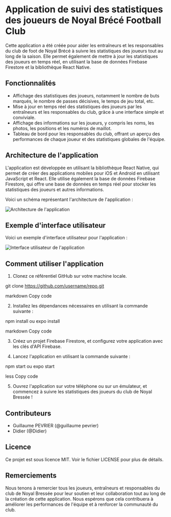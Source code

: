 # Application de suivi des statistiques des joueurs de Noyal Brécé Football Club

Cette application a été créée pour aider les entraîneurs et les responsables du club de foot de Noyal Brécé à suivre les statistiques des joueurs tout au long de la saison. Elle permet également de mettre à jour les statistiques des joueurs en temps réel, en utilisant la base de données Firebase Firestore et la bibliothèque React Native.

## Fonctionnalités

- Affichage des statistiques des joueurs, notamment le nombre de buts marqués, le nombre de passes décisives, le temps de jeu total, etc.
- Mise à jour en temps réel des statistiques des joueurs par les entraîneurs et les responsables du club, grâce à une interface simple et conviviale.
- Affichage des informations sur les joueurs, y compris les noms, les photos, les positions et les numéros de maillot.
- Tableau de bord pour les responsables du club, offrant un aperçu des performances de chaque joueur et des statistiques globales de l'équipe.

## Architecture de l'application

L'application est développée en utilisant la bibliothèque React Native, qui permet de créer des applications mobiles pour iOS et Android en utilisant JavaScript et React. Elle utilise également la base de données Firebase Firestore, qui offre une base de données en temps réel pour stocker les statistiques des joueurs et autres informations.

Voici un schéma représentant l'architecture de l'application :

![Architecture de l'application](https://i.imgur.com/5AK5FwN.png)

## Exemple d'interface utilisateur

Voici un exemple d'interface utilisateur pour l'application :

![Interface utilisateur de l'application](https://i.imgur.com/KG8RyWV.png)

## Comment utiliser l'application

1. Clonez ce référentiel GitHub sur votre machine locale.

git clone https://github.com/username/repo.git

markdown
Copy code

2. Installez les dépendances nécessaires en utilisant la commande suivante :

npm install ou expo install

markdown
Copy code

3. Créez un projet Firebase Firestore, et configurez votre application avec les clés d'API Firebase.

4. Lancez l'application en utilisant la commande suivante :

npm start ou expo start

less
Copy code

5. Ouvrez l'application sur votre téléphone ou sur un émulateur, et commencez à suivre les statistiques des joueurs du club de Noyal Bressée !

## Contributeurs

- Guillaume PEVRIER (@guillaume pevrier)
- Didier (@Didier)

## Licence

Ce projet est sous licence MIT. Voir le fichier LICENSE pour plus de détails. 

## Remerciements

Nous tenons à remercier tous les joueurs, entraîneurs et responsables du club de Noyal Bressée pour leur soutien et leur collaboration tout au long de la création de cette application. Nous espérons que cela contribuera à améliorer les performances de l'équipe et à renforcer la communauté du club.